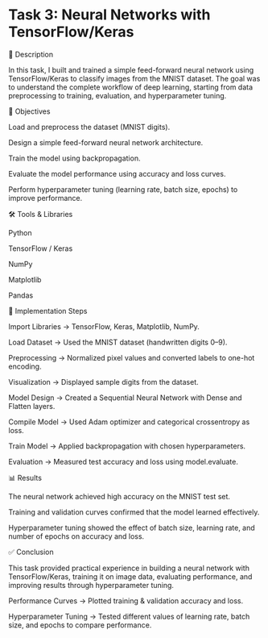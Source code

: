 # Task 3: Neural Networks with TensorFlow/Keras
📌 Description

In this task, I built and trained a simple feed-forward neural network using TensorFlow/Keras to classify images from the MNIST dataset. The goal was to understand the complete workflow of deep learning, starting from data preprocessing to training, evaluation, and hyperparameter tuning.

🎯 Objectives

Load and preprocess the dataset (MNIST digits).

Design a simple feed-forward neural network architecture.

Train the model using backpropagation.

Evaluate the model performance using accuracy and loss curves.

Perform hyperparameter tuning (learning rate, batch size, epochs) to improve performance.

🛠 Tools & Libraries

Python

TensorFlow / Keras

NumPy

Matplotlib

Pandas

🚀 Implementation Steps

Import Libraries → TensorFlow, Keras, Matplotlib, NumPy.

Load Dataset → Used the MNIST dataset (handwritten digits 0–9).

Preprocessing → Normalized pixel values and converted labels to one-hot encoding.

Visualization → Displayed sample digits from the dataset.

Model Design → Created a Sequential Neural Network with Dense and Flatten layers.

Compile Model → Used Adam optimizer and categorical crossentropy as loss.

Train Model → Applied backpropagation with chosen hyperparameters.

Evaluation → Measured test accuracy and loss using model.evaluate.


📊 Results

The neural network achieved high accuracy on the MNIST test set.

Training and validation curves confirmed that the model learned effectively.

Hyperparameter tuning showed the effect of batch size, learning rate, and number of epochs on accuracy and loss.

✅ Conclusion

This task provided practical experience in building a neural network with TensorFlow/Keras, training it on image data, evaluating performance, and improving results through hyperparameter tuning.

Performance Curves → Plotted training & validation accuracy and loss.

Hyperparameter Tuning → Tested different values of learning rate, batch size, and epochs to compare performance.
